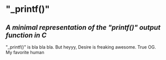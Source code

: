 # "_printf()"
## _A minimal representation of the "printf()" output function in C_

"_printf()" is bla bla bla.
But heyyy, Desire is freaking awesome. True OG.
My favorite human
